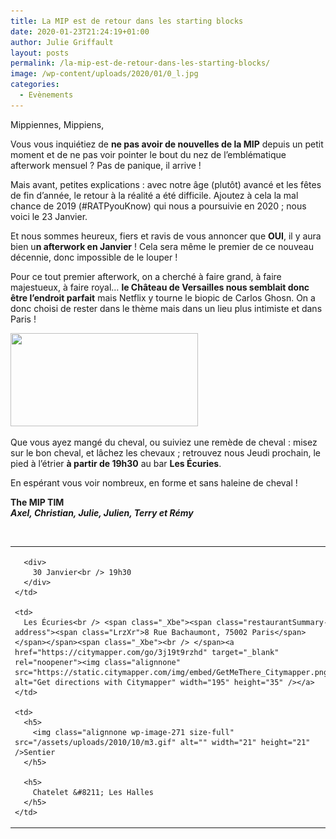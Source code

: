```yaml
---
title: La MIP est de retour dans les starting blocks
date: 2020-01-23T21:24:19+01:00
author: Julie Griffault
layout: posts
permalink: /la-mip-est-de-retour-dans-les-starting-blocks/
image: /wp-content/uploads/2020/01/0_l.jpg
categories:
  - Evènements
---
```

Mippiennes, Mippiens,

Vous vous inquiétiez de **ne pas avoir de nouvelles de la MIP** depuis un petit moment et de ne pas voir pointer le bout du nez de l&#8217;emblématique afterwork mensuel ? Pas de panique, il arrive !

Mais avant, petites explications : avec notre âge (plutôt) avancé et les fêtes de fin d&#8217;année, le retour à la réalité a été difficile. Ajoutez à cela la mal chance de 2019 (#RATPyouKnow) qui nous a poursuivie en 2020 ; nous voici le 23 Janvier.

Et nous sommes heureux, fiers et ravis de vous annoncer que **OUI**, il y aura bien u**n afterwork en Janvier** ! Cela sera même le premier de ce nouveau décennie, donc impossible de le louper !

Pour ce tout premier afterwork, on a cherché à faire grand, à faire majestueux, à faire royal… **le Château de Versailles nous semblait donc être l&#8217;endroit parfait** mais Netflix y tourne le biopic de Carlos Ghosn. On a donc choisi de rester dans le thème mais dans un lieu plus intimiste et dans Paris !

<img class="alignnone size-medium wp-image-5166 aligncenter" src="/assets/uploads/2020/01/0_l-300x149.jpg" alt="" width="300" height="149" srcset="/assets/uploads/2020/01/0_l-300x149.jpg 300w, /assets/uploads/2020/01/0_l-700x350.jpg 700w, /assets/uploads/2020/01/0_l.jpg 704w" sizes="(max-width: 300px) 100vw, 300px" /> 

Que vous ayez mangé du cheval, ou suiviez une remède de cheval : misez sur le bon cheval, et lâchez les chevaux ; retrouvez nous Jeudi prochain, le pied à l&#8217;étrier **à partir de 19h30** au bar **Les Écuries**.

En espérant vous voir nombreux, en forme et sans haleine de cheval !

**The MIP TIM**  
**_Axel, Christian, Julie, Julien, Terry et Rémy_**

&nbsp;

<table width="659">
  <tr>
    <td>
      <div>
      </div>
      
      <div>
        30 Janvier<br /> 19h30
      </div>
    </td>
    
    <td>
      Les Écuries<br /> <span class="_Xbe"><span class="restaurantSummary-address"><span class="LrzXr">8 Rue Bachaumont, 75002 Paris</span></span></span><span class="_Xbe"><br /> </span><a href="https://citymapper.com/go/3j19t9rzhd" target="_blank" rel="noopener"><img class="alignnone" src="https://static.citymapper.com/img/embed/GetMeThere_Citymapper.png" alt="Get directions with Citymapper" width="195" height="35" /></a>
    </td>
    
    <td>
      <h5>
        <img class="alignnone wp-image-271 size-full" src="/assets/uploads/2010/10/m3.gif" alt="" width="21" height="21" />Sentier
      </h5>
      
      <h5>
        Chatelet &#8211; Les Halles
      </h5>
    </td>
  </tr>
</table>

&nbsp;
